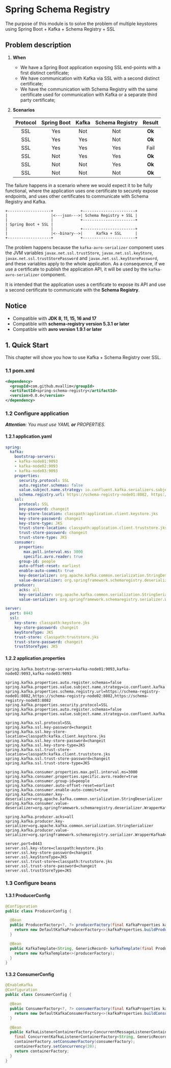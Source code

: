 # Spring Schema Registry

The purpose of this module is to solve the problem of multiple keystores using Spring Boot + Kafka + Schema Registry + SSL

## Problem description

1. **When**
    * We have a Spring Boot application exposing SSL end-points with a first distinct certificate;
    * We have communication with Kafka via SSL with a second distinct certificate;
    * We have the communication with Schema Registry with the same certificate used for communication with Kafka or a separate third party certificate;

2. **Scenarios**

    | Protocol | Spring Boot | Kafka | Schema Registry | Result |
    |:--------:|:-----------:|:-----:|:---------------:|:------:|
    | SSL      | Yes         | Not   | Not             | **Ok** |
    | SSL      | Yes         | Yes   | Not             | **Ok** |
    | SSL      | Yes         | Yes   | Yes             | Fail   |
    | SSL      | Not         | Yes   | Yes             | **Ok** |
    | SSL      | Not         | Not   | Yes             | **Ok** |
    | SSL      | Not         | Not   | Not             | **Ok** |

The failure happens in a scenario where we would expect it to be fully functional, where the application uses one certificate to securely expose endpoints, and uses other certificates to communicate with Schema Registry and Kafka.

```text
+-------------------+            +-----------------------+
|                   |<---json--->| Schema Registry + SSL |
|                   |            +-----------------------+
| Spring Boot + SSL |
|                   |            +-----------------------+
|                   |<--binary-->|      Kafka + SSL      |  
+-------------------+            +-----------------------+
```

The problem happens because the `kafka-avro-serializer` component uses the JVM variables `javax.net.ssl.trustStore`, `javax.net.ssl.keyStore`, `javax.net.ssl.trustStorePassword` and `javax.net.ssl.keyStorePassword`, and these variables apply to the whole application. As a consequence, if we use a certificate to publish the application API, it will be used by the `kafka-avro-serializer` component.

It is intended that the application uses a certificate to expose its API and use a second certificate to communicate with the **Schema Registry**.

## Notice

  * Compatible with **JDK 8, 11, 15, 16 and 17**
  * Compatible with **schema-registry version 5.3.1 or later**
  * Compatible with **avro version 1.9.1 or later**

## 1. Quick Start

This chapter will show you how to use Kafka + Schema Registry over SSL.

### 1.1 pom.xml

```xml
<dependency>
  <groupId>com.github.mvallim</groupId>
  <artifactId>spring-schema-registry</artifactId>
  <version>0.0.4</version>
</dependency>
```

### 1.2 Configure application

***Attention**: You must use YAML **or** PROPERTIES.*

#### 1.2.1 application.yaml

```yaml
spring:
  kafka:
    bootstrap-servers:
    - kafka-node01:9093
    - kafka-node02:9093
    - kafka-node03:9093
    properties:
      security.protocol: SSL
      auto.register.schemas: false
      value.subject.name.strategy: io.confluent.kafka.serializers.subject.TopicRecordNameStrategy
      schema.registry.url: https://schema-registry-node01:8082, https://schema-registry-node02:8082, https://schema-registry-node03:8082
    ssl:
      protocol: SSL
      key-password: changeit
      key-store-location: classpath:application.client.keystore.jks
      key-store-password: changeit
      key-store-type: JKS
      trust-store-location: classpath:application.client.truststore.jks
      trust-store-password: changeit
      trust-store-type: JKS
    consumer:
      properties:
        max.poll.interval.ms: 3000
        specific.avro.reader: true
      group-id: people
      auto-offset-reset: earliest
      enable-auto-commit: true
      key-deserializer: org.apache.kafka.common.serialization.StringDeserializer
      value-deserializer: org.springframework.schemaregistry.deserializer.WrapperKafkaAvroDeserializer
    producer:
      acks: all
      key-serializer: org.apache.kafka.common.serialization.StringSerializer
      value-serializer: org.springframework.schemaregistry.serializer.WrapperKafkaAvroSerializer

server:
  port: 8443
  ssl:
    key-store: classpath:keystore.jks
    key-store-password: changeit
    keyStoreType: JKS
    trust-store: classpath:truststore.jks
    trust-store-password: changeit
    trustStoreType: JKS
```

#### 1.2.2 application.properties

```properties
spring.kafka.bootstrap-servers=kafka-node01:9093,kafka-node02:9093,kafka-node03:9093

spring.kafka.properties.auto.register.schemas=false
spring.kafka.properties.value.subject.name.strategy=io.confluent.kafka.serializers.subject.TopicRecordNameStrategy
spring.kafka.properties.schema.registry.url=https://schema-registry-node01:8082,https://schema-registry-node02:8082,https://schema-registry-node03:8082
spring.kafka.properties.security.protocol=SSL
spring.kafka.properties.auto.register.schemas=false
spring.kafka.properties.value.subject.name.strategy=io.confluent.kafka.serializers.subject.TopicRecordNameStrategy

spring.kafka.ssl.protocol=SSL
spring.kafka.ssl.key-password=changeit
spring.kafka.ssl.key-store-location=classpath:kafka.client.keystore.jks
spring.kafka.ssl.key-store-password=changeit
spring.kafka.ssl.key-store-type=JKS
spring.kafka.ssl.trust-store-location=classpath:kafka.client.truststore.jks
spring.kafka.ssl.trust-store-password=changeit
spring.kafka.ssl.trust-store-type=JKS

spring.kafka.consumer.properties.max.poll.interval.ms=3000
spring.kafka.consumer.properties.specific.avro.reader=true
spring.kafka.consumer.group-id=people
spring.kafka.consumer.auto-offset-reset=earliest
spring.kafka.consumer.enable-auto-commit=true
spring.kafka.consumer.key-deserializer=org.apache.kafka.common.serialization.StringDeserializer
spring.kafka.consumer.value-deserializer=org.springframework.schemaregistry.deserializer.WrapperKafkaAvroDeserializer

spring.kafka.producer.acks=all
spring.kafka.producer.key-serializer=org.apache.kafka.common.serialization.StringSerializer
spring.kafka.producer.value-serializer=org.springframework.schemaregistry.serializer.WrapperKafkaAvroSerializer

server.port=8443
server.ssl.key-store=classpath:keystore.jks
server.ssl.key-store-password=changeit
server.ssl.keyStoreType=JKS
server.ssl.trust-store=classpath:truststore.jks
server.ssl.trust-store-password=changeit
server.ssl.trustStoreType=JKS
```

### 1.3 Configure beans

#### 1.3.1 ProducerConfig

```java
@Configuration
public class ProducerConfig {

  @Bean
  public ProducerFactory<?, ?> producerFactory(final KafkaProperties kafkaProperties) {
    return new DefaultKafkaProducerFactory<>(kafkaProperties.buildProducerProperties());
  }

  @Bean
  public KafkaTemplate<String, GenericRecord> kafkaTemplate(final ProducerFactory<String, GenericRecord> producerFactory) {
    return new KafkaTemplate<>(producerFactory);
  }
}
```

#### 1.3.2 ConsumerConfig

```java
@EnableKafka
@Configuration
public class ConsumerConfig {

  @Bean
  public ConsumerFactory<?, ?> consumerFactory(final KafkaProperties kafkaProperties) {
    return new DefaultKafkaConsumerFactory<>(kafkaProperties.buildConsumerProperties());
  }

  @Bean
  public KafkaListenerContainerFactory<ConcurrentMessageListenerContainer<String, GenericRecord>> containerFactory(final ConsumerFactory<String, GenericRecord> consumerFactory) {
    final ConcurrentKafkaListenerContainerFactory<String, GenericRecord> containerFactory = new ConcurrentKafkaListenerContainerFactory<>();
    containerFactory.setConsumerFactory(consumerFactory);
    containerFactory.setConcurrency(20);
    return containerFactory;
  }
}
```
